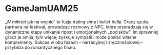 # GameJamUAM25

„W miłości jak na wojnie” to fuzja dating sima i bullet hella. Gracz szuka partnera na festiwal, prowadząc rozmowy z NPC, które przeradzają się w dynamiczne etapy unikania ripost i emocjonalnych „pocisków”. Im sprawniej gracz je omija, tym więcej zyskuje sympatii i może posłać własne komplementy. Sukces w obu fazach – narracyjnej i zręcznościowej – przybliża do romantycznego finału.
